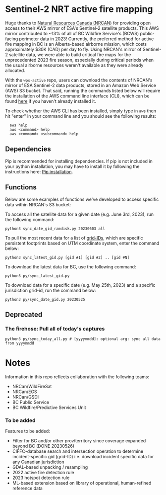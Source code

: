# Sentinel-2 NRT active fire mapping
Huge thanks to [Natural Resources Canada (NRCAN)](https://natural-resources.canada.ca/) for providing open access to their AWS mirror of ESA's Sentinel-2 satellite products. This AWS mirror contributed to ~13% of all of BC Wildfire Service's (BCWS) public-facing perimeter data in 2023! Currently, the preferred method for active fire mapping in BC is an Alberta-based airborne mission, which costs approximately $30K (CAD) per day to fly. Using NRCAN's mirror of Sentinel-2 satellite data, we were able to build critical fire maps for the unprecedented 2023 fire season, especially during critical periods when the usual airborne resources weren't available as they were already allocated. 

With the `wps-active` repo, users can download the contents of NRCAN's mirror of ESA Sentinel-2 data products, stored in an Amazon Web Service (AWS) S3 bucket. That said, running the commands listed below will require the installation of the AWS command line interface (CLI), which can be found [here](https://github.com/bcgov/wps-research/blob/master/HOWTO.md) if you haven't already installed it. 

To check whether the AWS CLI has been installed, simply type in `aws` then hit "enter" in your command line and you should see the following results:

```
  aws help
  aws <command> help
  aws <command> <subcommand> help
```
## Dependencies
Pip is recommended for installing dependencies. If pip is not included in your python installation, you may have to install it by following the instructions here: [Pip installation](https://pip.pypa.io/en/stable/installation/).
## Functions

Below are some examples of functions we've developed to access specific data within NRCAN's S3 bucket:

To access all the satellite data for a given date (e.g. June 3rd, 2023), run the following command:

```
python3 sync_date_gid_ramdisk.py 20230603 all 
```

To pull the most recent data for a list of [grid-IDs](https://eatlas.org.au/data/uuid/f7468d15-12be-4e3f-a246-b2882a324f59), which are specific persistent footprints based on UTM coordinate system, enter the command below:
```
python3 sync_latest_gid.py [gid #1] [gid #2] .. [gid #N]
```

To download the latest data for BC, use the following command:
```
python3 py/sync_latest_gid.py
```

To download data for a specific date (e.g. May 25th, 2023) and a specific jurisdiction grid-id, run the command below:
```
python3 py/sync_date_gid.py 20230525 
```

## Deprecated
### The firehose: Pull all of today's captures
```
python3 py/sync_today_all.py # [yyyymmdd]: optional arg: sync all data from yyyymmdd
```
# Notes
Information in this repo reflects collaboration with the following teams:
* NRCan/WildFireSat
* NRCan/EGS
* NRCan/GSDI
* BC Public Service
* BC Wildfire/Predictive Services Unit 

### To be added
Features to be added:
* Filter for BC and/or other prov/territory since coverage expanded beyond BC (DONE 20230526)
* CIFFC-database search and intersection operation to determine incident-specific gid (grid-ID) i.e. download incident specific data for any Canadian jurisdiction
* GDAL-based unpacking / resampling
* 2022 active fire detection rule
* 2023 hotspot detection rule
* ML-based extension based on library of operational, human-refined reference data

